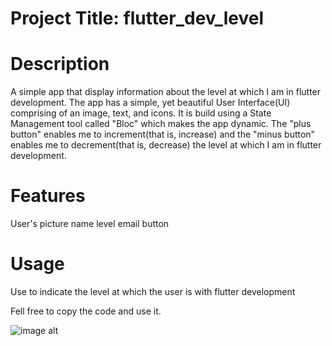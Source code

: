 # Project Title: flutter_dev_level

# Description
A simple app that display information about the level at which I am in flutter development. The app has a simple, yet beautiful User Interface(UI) comprising of an image, text, and icons. It is build using a State Management tool called "Bloc" which makes the app dynamic. The "plus button" enables me to increment(that is, increase) and the "minus button" enables me to decrement(that is, decrease) the level at which I am in flutter development.

# Features
User's picture
name
level
email
button

# Usage
Use to indicate the level at which the user is with flutter development

Fell free to copy the code and use it.

![image alt]([image_url](https://github.com/iamedwino/flutter-level/blob/dc500d0b05eb946cfe366edeb35be9f976efc00e/flutter%20level%20image.PNG))
